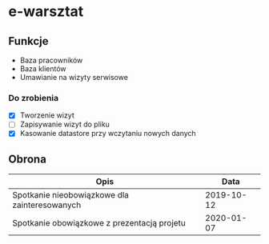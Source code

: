 # e-warsztat

## Funkcje

* Baza pracowników
* Baza klientów
* Umawianie na wizyty serwisowe

### Do zrobienia
- [x] Tworzenie wizyt
- [ ] Zapisywanie wizyt do pliku
- [x] Kasowanie datastore przy wczytaniu nowych danych

## Obrona

| Opis                                          | Data       |
| --------------------------------------------- | ---------- |
| Spotkanie nieobowiązkowe dla zainteresowanych | 2019-10-12 |
| Spotkanie obowiązkowe z prezentacją projetu   | 2020-01-07 |

